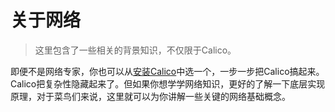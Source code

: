 # 关于网络

> 这里包含了一些相关的背景知识，不仅限于Calico。

即便不是网络专家，你也可以从[安装Calico](../02安装Calico/00安装Calico.md)中选一个，一步一步把Calico搞起来。Calico把复杂性隐藏起来了。但如果你想学学网络知识，更好的了解一下底层实现原理，对于菜鸟们来说，这里就可以为你讲解一些关键的网络基础概念。